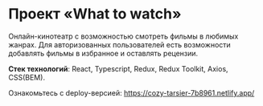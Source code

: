 # Проект «What to watch»

Онлайн-кинотеатр с возможностью смотреть фильмы в любимых жанрах.
Для авторизованных пользователей есть возможности добавлять фильмы в избранное и оставлять рецензии.

**Стек технологий**: React, Typescript, Redux, Redux Toolkit, Axios, CSS(BEM).

Ознакомьтесь с deploy-версией: https://cozy-tarsier-7b8961.netlify.app/
